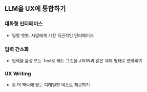 ## LLM을 UX에 통합하기

### 대화형 인터페이스

- 일명 챗봇. 사람에게 가장 직관적인 인터페이스

### 입력 간소화

- 입력을 음성 또는 Text로 해도 그것을 JSON과 같은 객체 형태로 변화하기

### UX Writing

- 좀 더 맥락에 맞는 디테일한 텍스트 제공하기